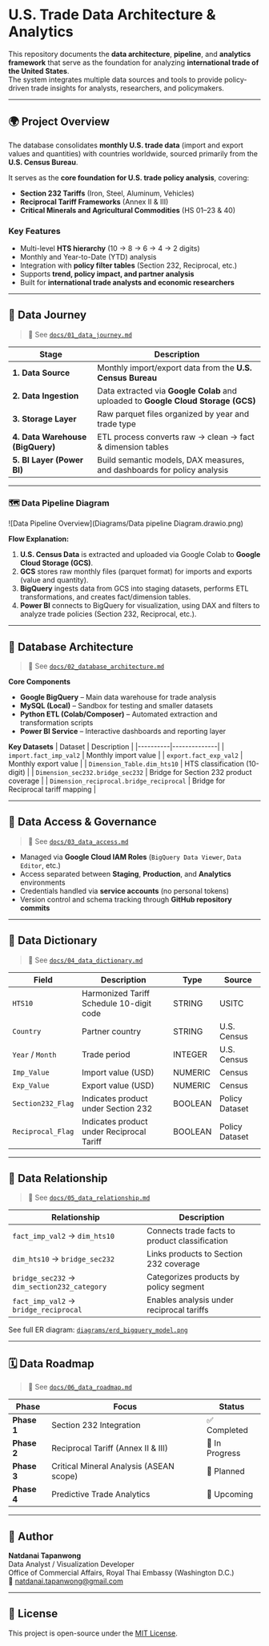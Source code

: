 # U.S. Trade Data Architecture & Analytics

This repository documents the **data architecture**, **pipeline**, and **analytics framework** that serve as the foundation for analyzing **international trade of the United States**.  
The system integrates multiple data sources and tools to provide policy-driven trade insights for analysts, researchers, and policymakers.

---

## 🌍 Project Overview

The database consolidates **monthly U.S. trade data** (import and export values and quantities) with countries worldwide, sourced primarily from the **U.S. Census Bureau**.

It serves as the **core foundation for U.S. trade policy analysis**, covering:
- **Section 232 Tariffs** (Iron, Steel, Aluminum, Vehicles)
- **Reciprocal Tariff Frameworks** (Annex II & III)
- **Critical Minerals and Agricultural Commodities** (HS 01–23 & 40)

### Key Features
- Multi-level **HTS hierarchy** (10 → 8 → 6 → 4 → 2 digits)
- Monthly and Year-to-Date (YTD) analysis
- Integration with **policy filter tables** (Section 232, Reciprocal, etc.)
- Supports **trend, policy impact, and partner analysis**
- Built for **international trade analysts and economic researchers**

---

## 🧭 Data Journey

> 🔗 See [`docs/01_data_journey.md`](docs/01_data_journey.md)

| Stage | Description |
|-------|--------------|
| **1. Data Source** | Monthly import/export data from the **U.S. Census Bureau** |
| **2. Data Ingestion** | Data extracted via **Google Colab** and uploaded to **Google Cloud Storage (GCS)** |
| **3. Storage Layer** | Raw parquet files organized by year and trade type |
| **4. Data Warehouse (BigQuery)** | ETL process converts raw → clean → fact & dimension tables |
| **5. BI Layer (Power BI)** | Build semantic models, DAX measures, and dashboards for policy analysis |

---

### 🗺️ Data Pipeline Diagram

![Data Pipeline Overview](Diagrams/Data pipeline Diagram.drawio.png)

**Flow Explanation:**
1. **U.S. Census Data** is extracted and uploaded via Google Colab to **Google Cloud Storage (GCS)**.  
2. **GCS** stores raw monthly files (parquet format) for imports and exports (value and quantity).  
3. **BigQuery** ingests data from GCS into staging datasets, performs ETL transformations, and creates fact/dimension tables.  
4. **Power BI** connects to BigQuery for visualization, using DAX and filters to analyze trade policies (Section 232, Reciprocal, etc.).

---

## 🧱 Database Architecture

> 🔗 See [`docs/02_database_architecture.md`](docs/02_database_architecture.md)

**Core Components**
- **Google BigQuery** – Main data warehouse for trade analysis  
- **MySQL (Local)** – Sandbox for testing and smaller datasets  
- **Python ETL (Colab/Composer)** – Automated extraction and transformation scripts  
- **Power BI Service** – Interactive dashboards and reporting layer  

**Key Datasets**
| Dataset | Description |
|----------|--------------|
| `import.fact_imp_val2` | Monthly import value |
| `export.fact_exp_val2` | Monthly export value |
| `Dimension_Table.dim_hts10` | HTS classification (10-digit) |
| `Dimension_sec232.bridge_sec232` | Bridge for Section 232 product coverage |
| `Dimension_reciprocal.bridge_reciprocal` | Bridge for Reciprocal tariff mapping |

---

## 🔐 Data Access & Governance

> 🔗 See [`docs/03_data_access.md`](docs/03_data_access.md)

- Managed via **Google Cloud IAM Roles** (`BigQuery Data Viewer`, `Data Editor`, etc.)  
- Access separated between **Staging**, **Production**, and **Analytics** environments  
- Credentials handled via **service accounts** (no personal tokens)  
- Version control and schema tracking through **GitHub repository commits**  

---

## 🧾 Data Dictionary

> 🔗 See [`docs/04_data_dictionary.md`](docs/04_data_dictionary.md)

| Field | Description | Type | Source |
|-------|--------------|------|--------|
| `HTS10` | Harmonized Tariff Schedule 10-digit code | STRING | USITC |
| `Country` | Partner country | STRING | U.S. Census |
| `Year` / `Month` | Trade period | INTEGER | U.S. Census |
| `Imp_Value` | Import value (USD) | NUMERIC | Census |
| `Exp_Value` | Export value (USD) | NUMERIC | Census |
| `Section232_Flag` | Indicates product under Section 232 | BOOLEAN | Policy Dataset |
| `Reciprocal_Flag` | Indicates product under Reciprocal Tariff | BOOLEAN | Policy Dataset |

---

## 🔗 Data Relationship

> 🔗 See [`docs/05_data_relationship.md`](docs/05_data_relationship.md)

| Relationship | Description |
|---------------|--------------|
| `fact_imp_val2` → `dim_hts10` | Connects trade facts to product classification |
| `dim_hts10` → `bridge_sec232` | Links products to Section 232 coverage |
| `bridge_sec232` → `dim_section232_category` | Categorizes products by policy segment |
| `fact_imp_val2` → `bridge_reciprocal` | Enables analysis under reciprocal tariffs |

See full ER diagram: [`diagrams/erd_bigquery_model.png`](diagrams/erd_bigquery_model.png)

---

## 🗓 Data Roadmap

> 🔗 See [`docs/06_data_roadmap.md`](docs/06_data_roadmap.md)

| Phase | Focus | Status |
|-------|--------|--------|
| **Phase 1** | Section 232 Integration | ✅ Completed |
| **Phase 2** | Reciprocal Tariff (Annex II & III) | 🔄 In Progress |
| **Phase 3** | Critical Mineral Analysis (ASEAN scope) | 🚀 Planned |
| **Phase 4** | Predictive Trade Analytics | 🧠 Upcoming |

---

## 👤 Author

**Natdanai Tapanwong**  
Data Analyst / Visualization Developer  
Office of Commercial Affairs, Royal Thai Embassy (Washington D.C.)  
📧 natdanai.tapanwong@gmail.com  

---

## 🪪 License

This project is open-source under the [MIT License](LICENSE).
